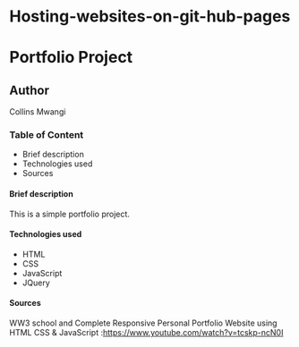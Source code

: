 # Hosting-websites-on-git-hub-pages
# Portfolio Project
## Author
Collins Mwangi
### Table of Content
* Brief description
* Technologies used
* Sources
#### Brief description
This is a simple portfolio project.
#### Technologies used
* HTML
* CSS
* JavaScript
* JQuery
#### Sources
WW3 school and 
Complete Responsive Personal Portfolio Website using HTML CSS & JavaScript :https://www.youtube.com/watch?v=tcskp-ncN0I
